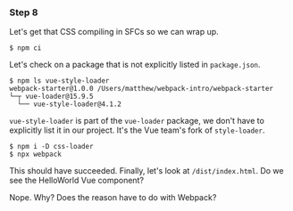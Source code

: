 ### Step 8

Let's get that CSS compiling in SFCs so we can wrap up.

```
$ npm ci
```

Let's check on a package that is not explicitly listed in `package.json`.
```
$ npm ls vue-style-loader
webpack-starter@1.0.0 /Users/matthew/webpack-intro/webpack-starter
└─┬ vue-loader@15.9.5
  └── vue-style-loader@4.1.2
```

`vue-style-loader` is part of the `vue-loader` package, we don't have to explicitly list it in our project. It's the Vue team's fork of `style-loader`.

```
$ npm i -D css-loader
$ npx webpack
```

This should have succeeded. Finally, let's look at `/dist/index.html`. Do we see the HelloWorld Vue component?

Nope. Why? Does the reason have to do with Webpack?
